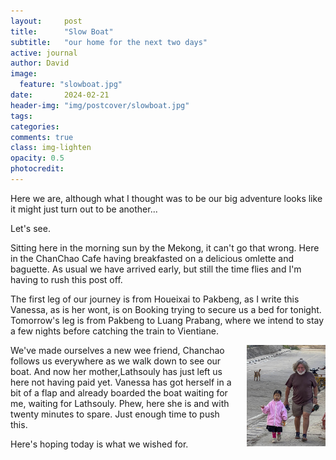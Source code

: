 ```yaml
---
layout:     post
title:      "Slow Boat"
subtitle:   "our home for the next two days"
active: journal
author: David
image:
  feature: "slowboat.jpg"
date:       2024-02-21
header-img: "img/postcover/slowboat.jpg"
tags: 
categories: 
comments: true
class: img-lighten 
opacity: 0.5
photocredit:
---
```


Here we are, although what I thought was to be our big adventure looks like it might just turn out to be another...

Let's see.

Sitting here in the morning sun by the Mekong, it can't go that wrong. Here in the ChanChao Cafe having breakfasted on a  delicious omlette and baguette. As usual we have arrived early, but still the time flies and I'm having to rush this post off.

The first leg of our journey is from Houeixai to Pakbeng, as I write this Vanessa, as is her wont, is on Booking trying to secure us a bed for tonight. Tomorrow's leg is from Pakbeng to Luang Prabang, where we intend to stay a few nights before catching the train to Vientiane.

<style>
img {
  float: right;
  margin: 0px 0px 15px 20px;
  width: 25%
}
</style> 
<img src="/img/postbody/chanchao.jpg">
We've made ourselves a new wee friend, Chanchao follows us everywhere as we walk down to see our boat. And now her mother,Lathsouly has just left us here not having paid yet. Vanessa has got herself in a bit of a flap and already boarded the boat waiting for me, waiting for Lathsouly. Phew, here she is and with twenty minutes to spare. Just enough time to push this.

Here's hoping today is what we wished for.








